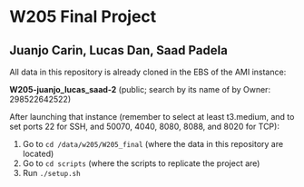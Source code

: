 # W205 Final Project
## Juanjo Carin, Lucas Dan, Saad Padela

All data in this repository is already cloned in the EBS of the AMI instance:

**W205-juanjo_lucas_saad-2** (public; search by its name of by Owner: 298522642522)

After launching that instance (remember to select at least t3.medium, and to set ports 22 for SSH, and 50070, 4040, 8080, 8088, and 8020 for TCP):

1. Go to `cd /data/w205/W205_final` (where the data in this repository are located)
2. Go to `cd scripts` (where the scripts to replicate the project are)
2. Run `./setup.sh`
